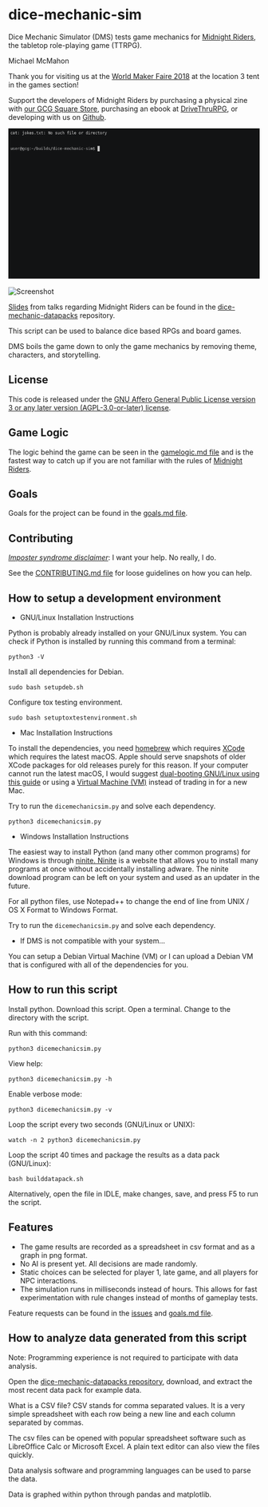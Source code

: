 # dice-mechanic-sim

Dice Mechanic Simulator (DMS) tests game mechanics for
[Midnight Riders](https://github.com/GhostCityGames/Midnight-Riders), the
tabletop role-playing game (TTRPG).

Michael McMahon

Thank you for visiting us at the [World Maker Faire 2018](https://makerfaire.com/new-york/)
at the location 3 tent in the games section!

Support the developers of Midnight Riders by purchasing a physical zine with
[our GCG Square Store](https://squareup.com/store/ghostcitygames/),
purchasing an ebook at
[DriveThruRPG](http://www.drivethrurpg.com/product/225714/Midnight-Riders), or
developing with us on
[Github](https://github.com/GhostCityGames/Midnight-Riders).

[![asciicast](https://github.com/TechnologyClassroom/dice-mechanic-datapacks/blob/master/gifs/mr.gif?raw=true)](https://asciinema.org/a/182976)

![Screenshot](https://github.com/TechnologyClassroom/dice-mechanic-datapacks/blob/master/20180219214011.csv.png?raw=true "Plot of 20180219214011.csv")

[Slides](https://github.com/TechnologyClassroom/dice-mechanic-datapacks/blob/master/slides/README.md)
from talks regarding Midnight Riders can be found in the
[dice-mechanic-datapacks](https://github.com/TechnologyClassroom/dice-mechanic-datapacks)
repository.

This script can be used to balance dice based RPGs and board games.

DMS boils the game down to only the game mechanics by removing theme,
characters, and storytelling.

## License

This code is released under the
[GNU Affero General Public License version 3 or any later version (AGPL-3.0-or-later) license](https://github.com/TechnologyClassroom/dice-mechanic-sim/blob/master/LICENSE).

## Game Logic

The logic behind the game can be seen in the
[gamelogic.md file](https://github.com/TechnologyClassroom/dice-mechanic-sim/blob/master/docs/gamelogic.md)
and is the fastest way to catch up if you are not familiar with the rules of
[Midnight Riders](https://github.com/GhostCityGames/Midnight-Riders).

## Goals

Goals for the project can be found in the
[goals.md file](https://github.com/TechnologyClassroom/dice-mechanic-sim/blob/master/docs/goals.md).

## Contributing

[*Imposter syndrome disclaimer*](https://github.com/adriennefriend/imposter-syndrome-disclaimer):
I want your help.  No really, I do.

See the
[CONTRIBUTING.md file](https://github.com/TechnologyClassroom/dice-mechanic-sim/blob/master/CONTRIBUTING.md)
for loose guidelines on how you can help.

## How to setup a development environment

- GNU/Linux Installation Instructions

Python is probably already installed on your GNU/Linux system.  You can check if
Python is installed by running this command from a terminal:

```
python3 -V
```

Install all dependencies for Debian.

```
sudo bash setupdeb.sh
```

Configure tox testing environment.

```
sudo bash setuptoxtestenvironment.sh
```

- Mac Installation Instructions

To install the dependencies, you need [homebrew](http://brew.sh/) which requires
[XCode](http://developer.apple.com/xcode/) which requires the latest macOS.
Apple should serve snapshots of older XCode packages for old releases purely for
this reason.  If your computer cannot run the latest macOS, I would suggest
[dual-booting GNU/Linux using this guide](https://github.com/TechnologyClassroom/SetupNotes/blob/master/GNULinux/GNULinuxOnMacbooks.md)
 or using a [Virtual Machine (VM)](https://www.virtualbox.org/wiki/Downloads)
instead of trading in for a new Mac.

Try to run the `dicemechanicsim.py` and solve each dependency.

```
python3 dicemechanicsim.py
```

- Windows Installation Instructions

The easiest way to install Python (and many other common programs) for Windows
is through [ninite.  Ninite](https://ninite.com/python/) is a website that
allows you to install many programs at once without accidentally installing
adware.  The ninite download program can be left on your system and used as an
updater in the future.

For all python files, use Notepad++ to change the end of line from UNIX / OS X
Format to Windows Format.

Try to run the `dicemechanicsim.py` and solve each dependency.

- If DMS is not compatible with your system...

You can setup a Debian Virtual Machine (VM) or I can upload a Debian VM that is
configured with all of the dependencies for you.

## How to run this script

Install python.  Download this script.  Open a terminal.  Change to the
directory with the script.

Run with this command:

```
python3 dicemechanicsim.py
```

View help:

```
python3 dicemechanicsim.py -h
```

Enable verbose mode:

```
python3 dicemechanicsim.py -v
```

Loop the script every two seconds (GNU/Linux or UNIX):

```
watch -n 2 python3 dicemechanicsim.py
```

Loop the script 40 times and package the results as a data pack (GNU/Linux):

```
bash builddatapack.sh
```

Alternatively, open the file in IDLE, make changes, save, and press F5 to run
the script.

## Features

- The game results are recorded as a spreadsheet in csv format and as a graph in
  png format.
- No AI is present yet.  All decisions are made randomly.
- Static choices can be selected for player 1, late game, and all players for
  NPC interactions.
- The simulation runs in milliseconds instead of hours.  This allows for fast
  experimentation with rule changes instead of months of gameplay tests.

Feature requests can be found in the
[issues](https://github.com/TechnologyClassroom/dice-mechanic-sim/issues) and 
[goals.md file](https://github.com/TechnologyClassroom/dice-mechanic-sim/blob/master/docs/goals.md).

## How to analyze data generated from this script

Note: Programming experience is not required to participate with data analysis.

Open the
[dice-mechanic-datapacks repository](https://github.com/TechnologyClassroom/dice-mechanic-datapacks),
download, and extract the most recent data pack for example data.

What is a CSV file?  CSV stands for comma separated values.  It is a very simple
spreadsheet with each row being a new line and each column separated by commas.

The csv files can be opened with popular spreadsheet software such as
LibreOffice Calc or Microsoft Excel.  A plain text editor can also view the
files quickly.

Data analysis software and programming languages can be used to parse the data.

Data is graphed within python through pandas and matplotlib.
